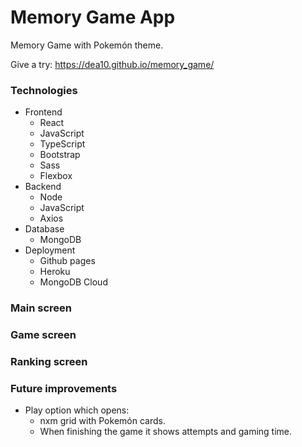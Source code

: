 # Memory Game App

Memory Game with Pokemón theme.

Give a try: https://dea10.github.io/memory_game/
### Technologies
* Frontend
    * React
    * JavaScript
    * TypeScript
    * Bootstrap
    * Sass
    * Flexbox
* Backend
    * Node
    * JavaScript
    * Axios
* Database
    * MongoDB
* Deployment
    * Github pages
    * Heroku
    * MongoDB Cloud

### Main screen
### Game screen
### Ranking screen
### Future improvements
* Play option which opens:
    * nxm grid with Pokemón cards.
    * When finishing the game it shows attempts and gaming time.
